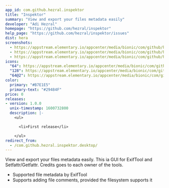 ```yaml
---
app_id: com.github.hezral.inspektor
title: "Inspektor"
summary: "View and export your files metadata easily"
developer: "Adi Hezral"
homepage: "https://github.com/hezral/inspektor"
help_page: "https://github.com/hezral/inspektor/issues"
dist: hera
screenshots:
  - https://appstream.elementary.io/appcenter/media/bionic/com/github/hezral.inspektor/8B52702F20F5A04A9CB22E0A7E675A76/screenshots/image-1_orig.png
  - https://appstream.elementary.io/appcenter/media/bionic/com/github/hezral.inspektor/8B52702F20F5A04A9CB22E0A7E675A76/screenshots/image-2_orig.png
  - https://appstream.elementary.io/appcenter/media/bionic/com/github/hezral.inspektor/8B52702F20F5A04A9CB22E0A7E675A76/screenshots/image-3_orig.png
icons:
  "64": https://appstream.elementary.io/appcenter/media/bionic/com/github/hezral.inspektor/8B52702F20F5A04A9CB22E0A7E675A76/icons/64x64/com.github.hezral.inspektor_com.github.hezral.inspektor.png
  "128": https://appstream.elementary.io/appcenter/media/bionic/com/github/hezral.inspektor/8B52702F20F5A04A9CB22E0A7E675A76/icons/128x128/com.github.hezral.inspektor_com.github.hezral.inspektor.png
  "64@2": https://appstream.elementary.io/appcenter/media/bionic/com/github/hezral.inspektor/8B52702F20F5A04A9CB22E0A7E675A76/icons/64x64@2/com.github.hezral.inspektor_com.github.hezral.inspektor.png
color:
  primary: "#B7E1E5"
  primary-text: "#29484F"
price: 0
releases:
- version: 1.0.0
  unix-timestamp: 1600732800
  description: |-
    <ul>

      <li>First release</li>

    </ul>
redirect_from:
  - /com.github.hezral.inspektor.desktop/
---
```


<p>View and export your files metadata easily. This ia GUI for ExifTool and Setfattr/Getfattr. Credits goes to each owner of the tools.</p>
<ul>
  <li>Supported file metadata by ExifTool</li>
  <li>Supports adding file comments, provided the filesystem supports it</li>
</ul>
